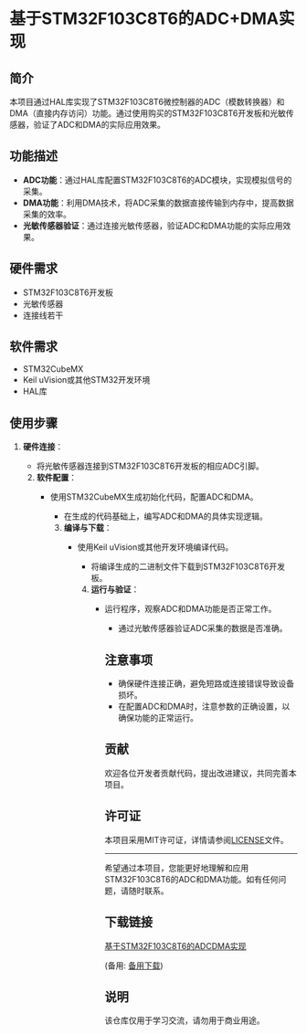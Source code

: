 # 基于STM32F103C8T6的ADC+DMA实现

## 简介

本项目通过HAL库实现了STM32F103C8T6微控制器的ADC（模数转换器）和DMA（直接内存访问）功能。通过使用购买的STM32F103C8T6开发板和光敏传感器，验证了ADC和DMA的实际应用效果。

## 功能描述

- **ADC功能**：通过HAL库配置STM32F103C8T6的ADC模块，实现模拟信号的采集。
- **DMA功能**：利用DMA技术，将ADC采集的数据直接传输到内存中，提高数据采集的效率。
- **光敏传感器验证**：通过连接光敏传感器，验证ADC和DMA功能的实际应用效果。

## 硬件需求

- STM32F103C8T6开发板
- 光敏传感器
- 连接线若干

## 软件需求

- STM32CubeMX
- Keil uVision或其他STM32开发环境
- HAL库

## 使用步骤

1. **硬件连接**：
   - 将光敏传感器连接到STM32F103C8T6开发板的相应ADC引脚。

   2. **软件配置**：
      - 使用STM32CubeMX生成初始化代码，配置ADC和DMA。
         - 在生成的代码基础上，编写ADC和DMA的具体实现逻辑。

         3. **编译与下载**：
            - 使用Keil uVision或其他开发环境编译代码。
               - 将编译生成的二进制文件下载到STM32F103C8T6开发板。

               4. **运行与验证**：
                  - 运行程序，观察ADC和DMA功能是否正常工作。
                     - 通过光敏传感器验证ADC采集的数据是否准确。

                     ## 注意事项

                     - 确保硬件连接正确，避免短路或连接错误导致设备损坏。
                     - 在配置ADC和DMA时，注意参数的正确设置，以确保功能的正常运行。

                     ## 贡献

                     欢迎各位开发者贡献代码，提出改进建议，共同完善本项目。

                     ## 许可证

                     本项目采用MIT许可证，详情请参阅[LICENSE](LICENSE)文件。

                     ---

                     希望通过本项目，您能更好地理解和应用STM32F103C8T6的ADC和DMA功能。如有任何问题，请随时联系。

                     ## 下载链接
                     [基于STM32F103C8T6的ADCDMA实现](https://pan.quark.cn/s/6e0a135c77d7) 

                     (备用: [备用下载](https://pan.baidu.com/s/1KWLEXrjIZv9plx9yEgI5fg?pwd=1234))

                     ## 说明

                     该仓库仅用于学习交流，请勿用于商业用途。
